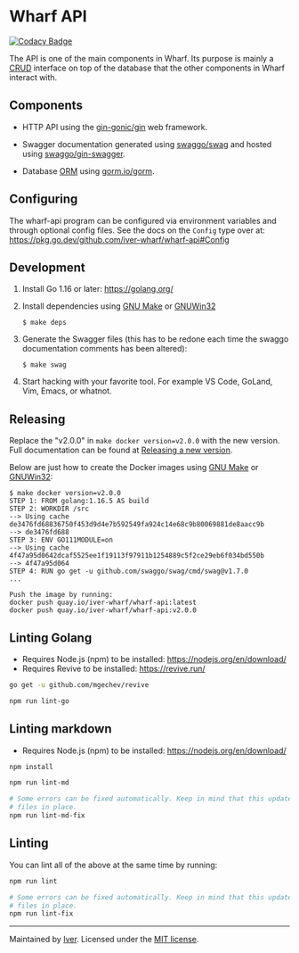 # Wharf API

[![Codacy Badge](https://app.codacy.com/project/badge/Grade/157d2eff9eba41a4a5deee8bb748a9f5)](https://www.codacy.com/gh/iver-wharf/wharf-api/dashboard?utm_source=github.com\&utm_medium=referral\&utm_content=iver-wharf/wharf-api\&utm_campaign=Badge_Grade)

The API is one of the main components in Wharf. Its purpose is mainly a
[CRUD](https://en.wikipedia.org/wiki/Create,\_read,\_update_and_delete)
interface on top of the database that the other components in Wharf interact
with.

## Components

- HTTP API using the [gin-gonic/gin](https://github.com/gin-gonic/gin)
  web framework.

- Swagger documentation generated using
  [swaggo/swag](https://github.com/swaggo/swag) and hosted using
  [swaggo/gin-swagger](https://github.com/swaggo/gin-swagger).

- Database [ORM](https://en.wikipedia.org/wiki/Object%E2%80%93relational_mapping)
  using [gorm.io/gorm](https://gorm.io/).

## Configuring

The wharf-api program can be configured via environment variables and through
optional config files. See the docs on the `Config` type over at:
<https://pkg.go.dev/github.com/iver-wharf/wharf-api#Config>

## Development

1. Install Go 1.16 or later: <https://golang.org/>

2. Install dependencies using [GNU Make](https://www.gnu.org/software/make/) or
   [GNUWin32](http://gnuwin32.sourceforge.net/install.html)

   ```console
   $ make deps
   ```

3. Generate the Swagger files (this has to be redone each time the swaggo
   documentation comments has been altered):

   ```console
   $ make swag
   ```

4. Start hacking with your favorite tool. For example VS Code, GoLand,
   Vim, Emacs, or whatnot.

## Releasing

Replace the "v2.0.0" in `make docker version=v2.0.0` with the new version. Full
documentation can be found at [Releasing a new version](https://iver-wharf.github.io/#/development/releasing-a-new-version).

Below are just how to create the Docker images using [GNU Make](https://www.gnu.org/software/make/)
or [GNUWin32](http://gnuwin32.sourceforge.net/install.html):

```console
$ make docker version=v2.0.0
STEP 1: FROM golang:1.16.5 AS build
STEP 2: WORKDIR /src
--> Using cache de3476fd68836750f453d9d4e7b592549fa924c14e68c9b80069881de8aacc9b
--> de3476fd688
STEP 3: ENV GO111MODULE=on
--> Using cache 4f47a95d0642dcaf5525ee1f19113f97911b1254889c5f2ce29eb6f034bd550b
--> 4f47a95d064
STEP 4: RUN go get -u github.com/swaggo/swag/cmd/swag@v1.7.0
...

Push the image by running:
docker push quay.io/iver-wharf/wharf-api:latest
docker push quay.io/iver-wharf/wharf-api:v2.0.0
```

## Linting Golang

- Requires Node.js (npm) to be installed: <https://nodejs.org/en/download/>
- Requires Revive to be installed: <https://revive.run/>

```sh
go get -u github.com/mgechev/revive
```

```sh
npm run lint-go
```

## Linting markdown

- Requires Node.js (npm) to be installed: <https://nodejs.org/en/download/>

```sh
npm install

npm run lint-md

# Some errors can be fixed automatically. Keep in mind that this updates the
# files in place.
npm run lint-md-fix
```

## Linting

You can lint all of the above at the same time by running:

```sh
npm run lint

# Some errors can be fixed automatically. Keep in mind that this updates the
# files in place.
npm run lint-fix
```

---

Maintained by [Iver](https://www.iver.com/en).
Licensed under the [MIT license](./LICENSE).
